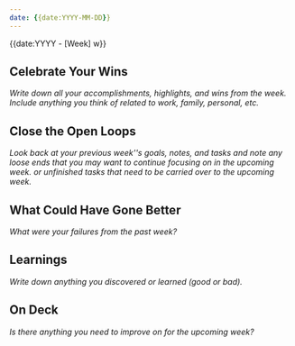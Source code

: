 ```yaml
---
date: {{date:YYYY-MM-DD}}
---
```

{{date:YYYY - [Week] w}}

## Celebrate Your Wins
*Write down all your accomplishments, highlights, and wins from the week. Include anything you think of related to work, family, personal, etc.*

## Close the Open Loops
*Look back at your previous week''s goals, notes, and tasks and note any loose ends that you may want to continue focusing on in the upcoming week. or unfinished tasks that need to be carried over to the upcoming week.*

## What Could Have Gone Better
*What were your failures from the past week?*

## Learnings
*Write down anything you discovered or learned (good or bad).*

## On Deck
*Is there anything you need to improve on for the upcoming week?*